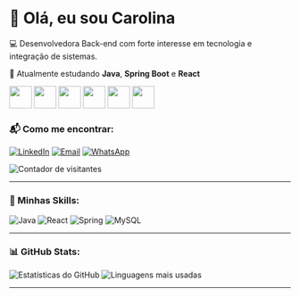 # 👋 Olá, eu sou Carolina

💻 Desenvolvedora Back-end com forte interesse em tecnologia e integração de sistemas. 

🚀 Atualmente estudando **Java**, **Spring Boot** e **React**
<p align="left">
  <img src="https://cdn.jsdelivr.net/gh/devicons/devicon/icons/javascript/javascript-original.svg" width="40px" />
  <img src="https://cdn.jsdelivr.net/gh/devicons/devicon/icons/react/react-original.svg" width="40px" />
  <img src="https://cdn.jsdelivr.net/gh/devicons/devicon/icons/html5/html5-original.svg" width="40px" />
  <img src="https://cdn.jsdelivr.net/gh/devicons/devicon/icons/css3/css3-original.svg" width="40px" />
  <img src="https://cdn.jsdelivr.net/gh/devicons/devicon/icons/mysql/mysql-original.svg" width="40px" />
  <img src="https://cdn.jsdelivr.net/gh/devicons/devicon/icons/nodejs/nodejs-original.svg" width="40px" />
</p>


### 📬 Como me encontrar:
[![LinkedIn](https://img.shields.io/badge/LinkedIn-blue)](https://www.linkedin.com/in/carolina-z-62bb6b82/)
[![Email](https://img.shields.io/badge/Gmail-red)](mailto:zerbinecarolina@gmail.com)
[![WhatsApp](https://img.shields.io/badge/WhatsApp-green)](https://wa.me/5544991384600)

![Contador de visitantes](https://komarev.com/ghpvc/?username=czerbini&color=blue&style=flat-square)

---

### 🚀 Minhas Skills:
![Java](https://img.shields.io/badge/Java-ED8B00?style=for-the-badge&logo=java&logoColor=white)
![React](https://img.shields.io/badge/React-20232A?style=for-the-badge&logo=react&logoColor=61DAFB)
![Spring](https://img.shields.io/badge/Spring-6DB33F?style=for-the-badge&logo=spring&logoColor=white)
![MySQL](https://img.shields.io/badge/MySQL-005C84?style=for-the-badge&logo=mysql&logoColor=white)

---

### 📊 GitHub Stats:
![Estatísticas do GitHub](https://github-readme-stats.vercel.app/api?username=czerbini&show_icons=true&theme=radical)
![Linguagens mais usadas](https://github-readme-stats.vercel.app/api/top-langs/?username=czerbini&layout=compact&theme=radical)

---


<!--
**czerbini/czerbini** is a ✨ _special_ ✨ repository because its `README.md` (this file) appears on your GitHub profile.

Here are some ideas to get you started:

- 🔭 I’m currently working on ...
- 🌱 I’m currently learning ...
- 👯 I’m looking to collaborate on ...
- 🤔 I’m looking for help with ...
- 💬 Ask me about ...
- 📫 How to reach me: ...
- 😄 Pronouns: ...
- ⚡ Fun fact: ...
-->
